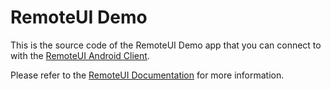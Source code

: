 # RemoteUI Demo

This is the source code of the RemoteUI Demo app that you can connect to with the [RemoteUI Android Client](https://play.google.com/store/apps/details?id=org.remoteui.client).

Please refer to the [RemoteUI Documentation](http://docs.remoteui.org) for more information.
